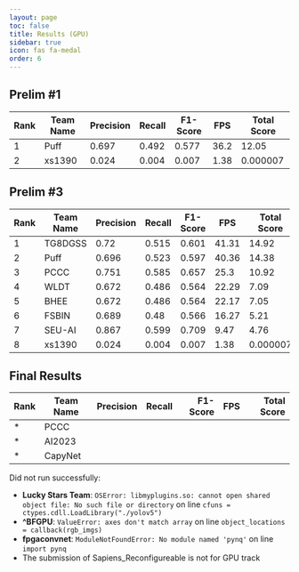 ```yaml
---
layout: page
toc: false
title: Results (GPU)
sidebar: true
icon: fas fa-medal
order: 6
---
```


## Prelim \#1

|Rank|Team Name | Precision | Recall | F1-Score | FPS | Total Score |
|----|----------|-----------|--------|----------|-----|-------------|
|1|Puff|0.697|0.492|0.577|36.2|12.05
|2|xs1390|0.024|0.004|0.007|1.38|0.000007


## Prelim \#3

|Rank|Team Name | Precision | Recall | F1-Score | FPS | Total Score |
|----|----------|-----------|--------|----------|-----|-------------|
|1|TG8DGSS|0.72|0.515|0.601|41.31|14.92
|2|Puff|0.696|0.523|0.597|40.36|14.38
|3|PCCC|0.751|0.585|0.657|25.3|10.92
|4|WLDT|0.672|0.486|0.564|22.29|7.09
|5|BHEE|0.672|0.486|0.564|22.17|7.05
|6|FSBIN|0.689|0.48|0.566|16.27|5.21
|7|SEU-AI|0.867|0.599|0.709|9.47|4.76
|8|xs1390|0.024|0.004|0.007|1.38|0.000007

## Final Results

|Rank|Team Name | Precision | Recall | F1-Score | FPS | Total Score |
|----|----------|----------:|-------:|---------:|----:|------------:|
|*|PCCC|
|*|AI2023|
|*|CapyNet|

Did not run successfully:
* **Lucky Stars Team**: `OSError: libmyplugins.so: cannot open shared object file: No such file or directory` on line `cfuns = ctypes.cdll.LoadLibrary("./yolov5")`
* **^BFGPU**: `ValueError: axes don't match array` on line `object_locations = callback(rgb_imgs)`
* **fpgaconvnet**: `ModuleNotFoundError: No module named 'pynq'` on line `import pynq`
* The submission of Sapiens_Reconfigureable is not for GPU track
